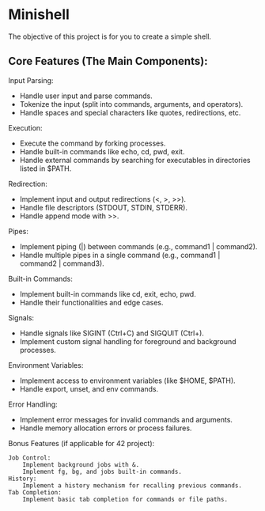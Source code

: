 # Minishell
The objective of this project is for you to create a simple shell. 

## Core Features (The Main Components):

Input Parsing:  
   - Handle user input and parse commands.
   - Tokenize the input (split into commands, arguments, and operators).
   - Handle spaces and special characters like quotes, redirections, etc.

Execution:
   - Execute the command by forking processes.
   - Handle built-in commands like echo, cd, pwd, exit.
   - Handle external commands by searching for executables in directories listed in $PATH.

Redirection:
   - Implement input and output redirections (<, >, >>).
   - Handle file descriptors (STDOUT, STDIN, STDERR).
   - Handle append mode with >>.

Pipes:
   - Implement piping (|) between commands (e.g., command1 | command2).
   - Handle multiple pipes in a single command (e.g., command1 | command2 | command3).

Built-in Commands:
   - Implement built-in commands like cd, exit, echo, pwd.
   - Handle their functionalities and edge cases.

Signals:
   - Handle signals like SIGINT (Ctrl+C) and SIGQUIT (Ctrl+).
   - Implement custom signal handling for foreground and background processes.

Environment Variables:
   - Implement access to environment variables (like $HOME, $PATH).
   -  Handle export, unset, and env commands.

Error Handling:
   - Implement error messages for invalid commands and arguments.
   - Handle memory allocation errors or process failures.

Bonus Features (if applicable for 42 project):

    Job Control:
        Implement background jobs with &.
        Implement fg, bg, and jobs built-in commands.
    History:
        Implement a history mechanism for recalling previous commands.
    Tab Completion:
        Implement basic tab completion for commands or file paths.
